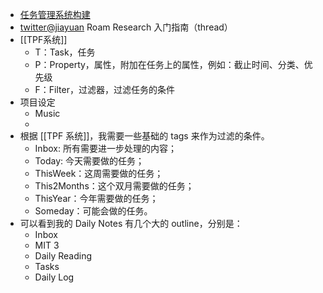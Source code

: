 - [任务管理系统构建](https://sspai.com/post/49105)
- [twitter@jiayuan](https://twitter.com/Tisoga/status/1244856639439515649) Roam Research 入门指南（thread）
- [[TPF系统]]
	- T：Task，任务
	- P：Property，属性，附加在任务上的属性，例如：截止时间、分类、优先级
	- F：Filter，过滤器，过滤任务的条件
- 项目设定
	- Music
	-
- 根据 [[TPF 系统]]，我需要一些基础的 tags 来作为过滤的条件。
	- Inbox: 所有需要进一步处理的内容；
	- Today: 今天需要做的任务；
	- ThisWeek：这周需要做的任务；
	- This2Months：这个双月需要做的任务；
	- ThisYear：今年需要做的任务；
	- Someday：可能会做的任务。
-
  可以看到我的 Daily Notes 有几个大的 outline，分别是：
	- Inbox
	- MIT 3
	- Daily Reading
	- Tasks
	- Daily Log